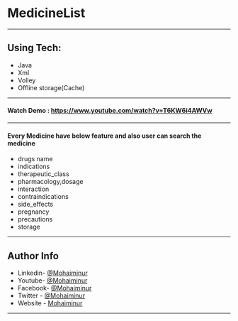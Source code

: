 # MedicineList
---
## Using Tech:

* Java
* Xml
* Volley
* Offline storage(Cache)



---
#### Watch Demo : https://www.youtube.com/watch?v=T6KW6i4AWVw
---
#### Every Medicine have below feature and also user can search the medicine

* drugs name
* indications
* therapeutic_class
* pharmacology,dosage
* interaction
* contraindications
* side_effects
* pregnancy
* precautions
* storage


---


## Author Info
- Linkedin- [@Mohaiminur](https://www.linkedin.com/in/mohaiminur/)
- Youtube- [@Mohaiminur](https://www.youtube.com/channel/UC5MlwVt5vXtpHvgDHxbgqmw)
- Facebook- [@Mohaiminur](https://www.facebook.com/sifatt404)
- Twitter - [@Mohaiminur](https://twitter.com/sifat404)
- Website - [Mohaiminur](https://mohai.me)

---
